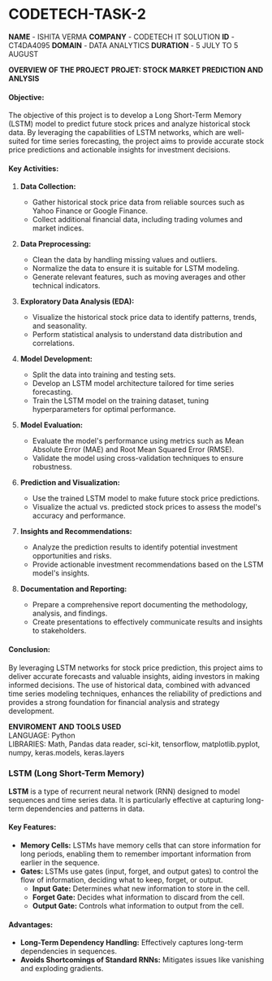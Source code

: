 # CODETECH-TASK-2
**NAME** - ISHITA VERMA
**COMPANY** - CODETECH IT SOLUTION
**ID** - CT4DA4095
**DOMAIN** - DATA ANALYTICS
**DURATION** - 5 JULY TO 5 AUGUST

**OVERVIEW OF THE PROJECT**
**PROJET: STOCK MARKET PREDICTION AND ANLYSIS**

#### Objective:
The objective of this project is to develop a Long Short-Term Memory (LSTM) model to predict future stock prices and analyze historical stock data. By leveraging the capabilities of LSTM networks, which are well-suited for time series forecasting, the project aims to provide accurate stock price predictions and actionable insights for investment decisions.

#### Key Activities:

1. **Data Collection:**
   - Gather historical stock price data from reliable sources such as Yahoo Finance or Google Finance.
   - Collect additional financial data, including trading volumes and market indices.

2. **Data Preprocessing:**
   - Clean the data by handling missing values and outliers.
   - Normalize the data to ensure it is suitable for LSTM modeling.
   - Generate relevant features, such as moving averages and other technical indicators.

3. **Exploratory Data Analysis (EDA):**
   - Visualize the historical stock price data to identify patterns, trends, and seasonality.
   - Perform statistical analysis to understand data distribution and correlations.

4. **Model Development:**
   - Split the data into training and testing sets.
   - Develop an LSTM model architecture tailored for time series forecasting.
   - Train the LSTM model on the training dataset, tuning hyperparameters for optimal performance.

5. **Model Evaluation:**
   - Evaluate the model's performance using metrics such as Mean Absolute Error (MAE) and Root Mean Squared Error (RMSE).
   - Validate the model using cross-validation techniques to ensure robustness.

6. **Prediction and Visualization:**
   - Use the trained LSTM model to make future stock price predictions.
   - Visualize the actual vs. predicted stock prices to assess the model's accuracy and performance.

7. **Insights and Recommendations:**
   - Analyze the prediction results to identify potential investment opportunities and risks.
   - Provide actionable investment recommendations based on the LSTM model's insights.

8. **Documentation and Reporting:**
   - Prepare a comprehensive report documenting the methodology, analysis, and findings.
   - Create presentations to effectively communicate results and insights to stakeholders.

#### Conclusion:
By leveraging LSTM networks for stock price prediction, this project aims to deliver accurate forecasts and valuable insights, aiding investors in making informed decisions. The use of historical data, combined with advanced time series modeling techniques, enhances the reliability of predictions and provides a strong foundation for financial analysis and strategy development.

**ENVIROMENT AND TOOLS USED**<br>
LANGUAGE: Python<br>
LIBRARIES: Math, Pandas data reader, sci-kit, tensorflow, matplotlib.pyplot, numpy, keras.models, keras.layers<br>

### LSTM (Long Short-Term Memory)

**LSTM** is a type of recurrent neural network (RNN) designed to model sequences and time series data. It is particularly effective at capturing long-term dependencies and patterns in data.

#### Key Features:
- **Memory Cells:** LSTMs have memory cells that can store information for long periods, enabling them to remember important information from earlier in the sequence.
- **Gates:** LSTMs use gates (input, forget, and output gates) to control the flow of information, deciding what to keep, forget, or output.
  - **Input Gate:** Determines what new information to store in the cell.
  - **Forget Gate:** Decides what information to discard from the cell.
  - **Output Gate:** Controls what information to output from the cell.

#### Advantages:
- **Long-Term Dependency Handling:** Effectively captures long-term dependencies in sequences.
- **Avoids Shortcomings of Standard RNNs:** Mitigates issues like vanishing and exploding gradients.



